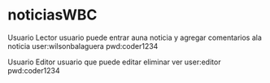 # noticiasWBC

Usuario Lector
usuario puede entrar auna noticia y agregar comentarios ala noticia
user:wilsonbalaguera
pwd:coder1234

Usuario Editor
usuario que puede editar eliminar ver 
user:editor
pwd:coder1234

